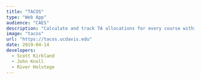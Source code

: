 ```yaml
---
title: "TACOS"
type: "Web App"
audience: "CAES"
description: "Calculate and track TA allocations for every course within CAES"
image: "tacos"
url: "https://tacos.ucdavis.edu"
date: 2019-04-14
developers:
  - Scott Kirkland
  - John Knoll
  - River Holstege
---
```


